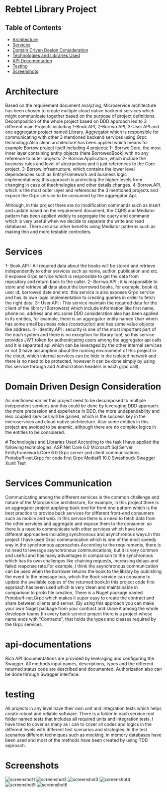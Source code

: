 # Rebtel Library Project

## Table of Contents
* [Architecture](#arc)
* [Services](#services)
* [Domain Driven Design Consideration](#ddd)
* [Technologies and Libraries Used](#technologies)
* [API Documentation](#api-documentations)
* [Testing](#testing)
* [Screenshots](#screenshots)



# Architecture <a name="arc"/>

Based on the requirement document analyzing, Microservice architecture has been chosen to create multiple cloud native backend services which might communicate together based on the purpose of project definitions.
Decomposition of the whole project based on DDD approach led to 3 different main Projects including 1-Book.API, 2-Borrwo.API, 3-User.API and one aggregator project named Library. Aggregator which is responsible for communicating with other 3 mentioned backend services using Grpc technology.Also clean architecture has been applied which means for example Borrow project itself including 4 projects: 
1- Borrwo.Core, the most inner layer containing entity objects (here BorrowedBook) with no any reference to outer projects.
2- Borrow.Application ,which include the business rules and level of abstractions and it just references to the Core project.
3-Borrow.Infrastructure, which contains the lower level dependencies such as EntityFramework and business logic implementations; this approach is protecting the higher levels from changing in case of thechnologies and other details changes.
4-Borrow.API, which is the most outer layer and references the 3 mentioned projects and expose the Grpc service to be consumed by the aggregator Api.

Although, in this project there are no modification commands such as insert and update based on the requirement document, the CQRS and Mediator pattern has been applied widely to segregate the query and command which is very useful when we decide to separate the write and read databases. There are also other benefits using Mediator patterns such as making thin and more testable controllers.

# Services <a name="#services"/>
1- Book.API : All required data about the books will be stored and retrieve independently to other services such as name, author, publication and etc. it exposes Grpc service which is responsible to get the data from repository and return back to the caller.
2- Borrwo.API : it is responsible to store and retrieve all data about the borrowed books, for example, book id, user id, borrowed date and etc. this service is also exposes Grpc service and has its own logic implementation to creating queries in order to fetch the right data.
3- User.API : This service maintain the required data for the client of the library (Borrowers) which include information like first name, phone no, address and etc.some DDD consideration also has been applied in its entities, for example, there is an aggregator entity named User which has some small business roles (constructor) and has some value objects like address.
4- Identity.API : security is one of the most important part of the each system and there is no exception for library too!, so this service provides JWT token for authenticating users among the aggregator api calls and it is separated api which can be leveraged by the other internal services or not (I have assumption about the running environment of this project in the cloud, which internal services can be hide in the isolated network and there is no need to be protected, however it can be done simply by using this service through add Authorization headers in each grpc call).


# Domain Driven Design Consideration <a name="#ddd"/>
As mentioned earlier this project need to be decomposed to multiple independent services and this could be done by leveraging DDD approach. the more precession and  experience in DDD, the more undependability and less coupled services will be gained, which is the success key in the microservices and cloud native architecture.
Also some entities in this project are avoided to be anemic, although there are no complex logics in the entitles to be considered.

<a name="#technologies"/>
# Technologies and Libraries Used
According to the task I have applied the following technologies:
ASP.Net Core 6.0
Microsoft Sql Server
Entityframework.Core 6.0
Grpc server and client communications
Protobuff-net.Grpc for code first Grpc
MediatR 10.0
Swashbuck Swagger
Xunit Test

# Services Communication
Communicating among the different services is the common challenge and nature of the Microservice architecture, for example, in this project there is an aggregator project applying back end for front end pattern which is the best practice to provide back services for different front-end consumers such as mobile and web. In this service there is a need to fetch data from the other services and aggregate and expose them to the consumer. so there is a need to communicate with other services which have two different approaches including synchronous and asynchronous ways.In this project I have used Grpc communication which is one of the most speedy way in the synchronous approaches.According to the requirements, there is no need to leverage asynchronous communications, but it is very common and useful and has many advantages in comparison to the synchronous which has its own challenges like chaining requests, increasing delays and failed response rate.For example, I think the asynchronous communication can be used when the borrower returns the book to the library by publishing the event to the message bus, which the Book service can consume to update the available copies of the returned book.In this project code first approach has been used which is very clean and maintainable in comparison to proto file creation, There is a Nuget package named Protobuff-net.Grpc which makes it super easy to create the contract and share between clients and server. (By using this approach you can make your own Nuget package from your contract and share it among the whole developer teams.)In every back service project there is a project whose name ends with "Contracts", that holds the types and classes required by the Grpc services.


# api-documentations
Rich API documentations are provided by leveraging and configuring the Swagger.
All methods input names, descriptions, types and the different returned status code are described and documented.
Authorization also can be done through Swagger interface.

# testing
All projects in any level have their own unit and integration tests which helps create robust and reliable software. There is a folder in each service root folder named tests that includes all required units and integration tests. I have tried to cover as many as I can to cover all codes and logics in the different levels with different test scenarios and strategies. In the test scenarios different techniques such as mocking, in memory databases have been used and most of the methods have been created by using TDD approach.




# Screenshots
![screenshot1](./Documents/Screenshots/1.png)
![screenshot2](./Documents/Screenshots/2.png)
![screenshot3](./Documents/Screenshots/3.png)
![screenshot4](./Documents/Screenshots/4.png)
![screenshot5](./Documents/Screenshots/5.png)
![screenshot6](./Documents/Screenshots/6.png)







